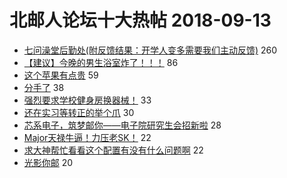 # 北邮人论坛十大热帖 2018-09-13

- [七问澡堂后勤处(附反馈结果：开学人变多需要我们主动反馈)](https://bbs.byr.cn/article/Talking/6043075) 260
- [【建议】今晚的男生浴室炸了！！！](https://bbs.byr.cn/article/Friends/1888824) 86
- [这个苹果有点贵](https://bbs.byr.cn/article/DigiLife/304951) 59
- [分手了](https://bbs.byr.cn/article/Feeling/3077349) 38
- [强烈要求学校健身房换器械！](https://bbs.byr.cn/article/Gymnasium/108982) 33
- [还在实习等转正的举个爪](https://bbs.byr.cn/article/Job/1988215) 30
- [芯系电子，筑梦邮你——电子院研究生会招新啦](https://bbs.byr.cn/article/Picture/3215306) 28
- [Major天禄牛逼！力压老SK！](https://bbs.byr.cn/article/CStrike/95562) 22
- [求大神帮忙看看这个配置有没有什么问题啊](https://bbs.byr.cn/article/HardWare/221387) 22
- [光影你邮](https://bbs.byr.cn/article/Photo/265858) 20


